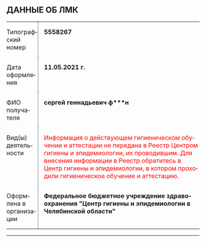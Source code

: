<html>
<head>
	
	
</head>
<body lang="ru-RU" link="#000080" vlink="#800000" dir="ltr"><h2 class="western">
ДАННЫЕ ОБ ЛМК</h2>
<table cellpadding="2" cellspacing="2">
	<tr valign="top">
		<td style="border: none; padding: 0cm"><p>Типографский
			номер 
			</p>
		</td>
		<td style="border-top: none; border-bottom: none; border-left: 1px dotted #000000; border-right: none; padding-top: 0cm; padding-bottom: 0cm; padding-left: 0.4cm; padding-right: 0cm"><p>
			<b>5&shy;5&shy;5&shy;8&shy;2&shy;6&shy;7</b></p>
		</td>
	</tr>
	<tr valign="top">
		<td style="border: none; padding: 0cm"><p>Дата оформления
						</p>
		</td>
		<td style="border-top: none; border-bottom: none; border-left: 1px dotted #000000; border-right: none; padding-top: 0cm; padding-bottom: 0cm; padding-left: 0.4cm; padding-right: 0cm"><p>
			<b>11.05.2021 г. </b>
			</p>
		</td>
	</tr>
	<tr valign="top">
		<td style="border: none; padding: 0cm"><p>ФИО получателя
						</p>
		</td>
		<td style="border-top: none; border-bottom: none; border-left: 1px dotted #000000; border-right: none; padding-top: 0cm; padding-bottom: 0cm; padding-left: 0.4cm; padding-right: 0cm"><p>
			<b>сергей геннадьевич ф***н </b>
			</p>
		</td>
	</tr>
	<tr valign="top">
		<td style="border: none; padding: 0cm"><p>Вид(ы) деятельности
						</p>
		</td>
		<td style="border-top: none; border-bottom: none; border-left: 1px dotted #000000; border-right: none; padding-top: 0cm; padding-bottom: 0cm; padding-left: 0.4cm; padding-right: 0cm"><p>
			<font color="#ff0000"><span style="font-weight: normal">Информация
			о действующем гигиеническом обучении
			и аттестации не передана в Реестр
			Центром гигиены и эпидемиологии, их
			проводившим. Для внесения информации
			в Реестр обратитесь в Центр гигиены
			и эпидемиологии, в котором проходили
			гигиеническое обучение и аттестацию.</span></font><b>
			</b>
			</p>
		</td>
	</tr>
	<tr valign="top">
		<td style="border: none; padding: 0cm"><p>Оформлена в
			организации 
			</p>
		</td>
		<td style="border-top: none; border-bottom: none; border-left: 1px dotted #000000; border-right: none; padding-top: 0cm; padding-bottom: 0cm; padding-left: 0.4cm; padding-right: 0cm"><p>
			<b>Федеральное бюджетное учреждение
			здравоохранения &quot;Центр гигиены и
			эпидемиологии в Челябинской области&quot;
			</b>
			</p>
		</td>
	</tr>
</table>
<hr/>

<p style="margin-left: 0.3cm; margin-right: 0.3cm; margin-top: 0.3cm; margin-bottom: 0.3cm">
<br/>
<br/>

</p>
</body>
</html>
